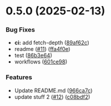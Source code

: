 # 0.5.0 (2025-02-13)


### Bug Fixes

* **ci:** add fetch-depth ([89af62c](https://github.com/Traenqui/demo-project-react/commit/89af62c63cc7be19aaff576294a618e815628dca))
* readme ([#11](https://github.com/Traenqui/demo-project-react/issues/11)) ([ffa4f0e](https://github.com/Traenqui/demo-project-react/commit/ffa4f0ef57a262e5e6e4c7fea5855a0ace377900))
* test ([86b3e64](https://github.com/Traenqui/demo-project-react/commit/86b3e64b25be0da8c104c0b9eb27bfe01b766f43))
* workflows ([601ce98](https://github.com/Traenqui/demo-project-react/commit/601ce9876dc5236b40684930a48feb17819d4699))


### Features

* Update README.md ([966ca7c](https://github.com/Traenqui/demo-project-react/commit/966ca7cc64c0f920651a64f8d5dbaf51b8d5d5b8))
* update stuff 2 ([#12](https://github.com/Traenqui/demo-project-react/issues/12)) ([c08bdf2](https://github.com/Traenqui/demo-project-react/commit/c08bdf224c040f069223e6158a5946f007ab4517))



